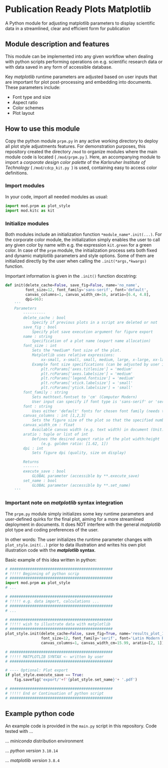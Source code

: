 # Publication Ready Plots Matplotlib

A Python module for adjusting matplotlib parameters to display scientific data in a streamlined, clear and efficient form for publication

## Module description and features

This module can be implemented into any given workflow when dealing with python scripts performing operations on e.g. scientific research data or with data saved in any form of accessible database.

Key *matplotlib* runtime parameters are adjusted based on user inputs that are important for plot post-processing and embedding into documents. These parameters include:

* Font type and size
* Aspect ratio
* Color schemes
* Plot layout

## How to use this module

Copy the python module `prpm.py` in any active working directory to deploy all plot style adjustments features. For demonstration purposes, this repository created the directory `/mod` to organize modules where the main module code is located ( `/mod/prpm.py` ). Here, an accompanying module to import a *corporate design color palette* of the *Karlsruher Institute of Technology* ( `/mod/cdcp_kit.py `) is used, containing easy to access color definitions.

### Import modules

In your code, import all needed modules as usual:

```python
import mod.prpm as plot_style
import mod.kitc as kit
```

### Initialize modules

Both modules include an initialization function `*module_name*.init(...)`. For the corporate color module, the initialization simply enables the user to call any given color by name with e.g. the expression `kit.green` for a green color. In case of the `prpm` module, the initialization process sets both fixed and dynamic matplotlib parameters and style options. Some of them are initialized directly by the user when calling the `.init(*args,*kwargs)` function.

Important information is given in the `.init()` function docstring:

```python
def init(delete_cache=False, save_fig=False, name='no_name',
         font_size=12, font_family='sans-serif', font='default', 
         canvas_columns=1, canvas_width_cm=16, aratio=[6.4, 4.8],
         dpi=96):
    '''
    Parameters
        ----------
        delete_cache : bool
            Specify if previous plots in a script are deleted or not
        save_fig : bool
            Specify plot save execution argument for figure export
        name : string
            Specification of a plot name (export name allocation)
        font_size : int
            Sets the *medium* font size of the plot.
            Matplotlib uses relative expressions: 
                xx-small, x-small, small, medium, large, x-large, xx-large, larger
            Example font size specifications (can be adjusted by user in `prpm.py`:
                plt.rcParams['axes.titlesize'] = 'medium'
                plt.rcParams['axes.labelsize'] = 'medium'
                plt.rcParams['legend.fontsize'] = 'medium'
                plt.rcParams['xtick.labelsize'] = 'small'
                plt.rcParams['ytick.labelsize'] = 'small'
        font_family : string
            Sets mathtext.fontset to 'cm' (Computer Modern)
            User input can specify if font type is 'sans-serif' or 'serif'
        font : string
            Uses either 'default' fonts for chosen font family (needs to be installed on current os and accessible via the python terminal) or a user specified font given by the correct name.
        canvas_columns : int [1,2,3]
            Sets the figure size of the plot so that the specified number fit into the canvas width defined by 'canvas_width_cm'.
        canvas_width_cm : float
            Available canvas width (e.g. text width) in document (Unit: cm)
        aratio : tuple or list of int
            Defines the desired aspect ratio of the plot width:height
                (e.g. golden ratio: [1.62, 1])
        dpi : int
            Sets figure dpi (quality, size on display)

        Returns
        -------
        execute_save : bool
            GLOBAL parameter (accessible by **.execute_save)
        set_name : bool
            GLOBAL parameter (accessible by **.set_name)
    '''
```

### Important note on *matplotlib* syntax integration

The `prpm.py` module simply initializes some key runtime parameters and user-defined quirks for the final plot, aiming for a more streamlined deployment in documents. It does NOT interfere with the general *matplotlib* plot type and coding preferences of the user.

In other words: The user initializes the runtime parameter changes with `plot_style.init(..)` prior to data illustration and writes his own plot illustration code with the ***matplotlib* syntax**.

Basic example of this idea written in python:

```python
# ##############################################
# !!!!! Beginning of python scrip
# ##############################################
import mod.prpm as plot_style 
# ...

# ##############################################
# !!!!! e.g. data import, calculations ...
# ##############################################
# ...

# ##############################################
# !!!!! wish to illustrate data with matplotlib
# ##############################################
plot_style.init(delete_cache=False, save_fig=True, name='results_plot_1', 
                font_size=12, font_family='serif', font='Latin Modern Roman',
                canvas_columns=1, canvas_width_cm=15.99, aratio=[2, 1])

# ##############################################
# !!!!! MATPLOTLIB SYNTAX <- written by user
# ##############################################

# ---- Optional: Plot export
if plot_style.execute_save == True:
    fig.savefig('export/'+f'{plot_style.set_name}'+ '.pdf')

# ##############################################
# !!!!! End or Continuation of python script
# ##############################################
```

## Example python code

An example code is provided in the `main.py` script in this repository.
Code tested with ...


... *miniconda* distribution environment


... *python version* `3.10.14`

... *matplotlib version* `3.8.4`
